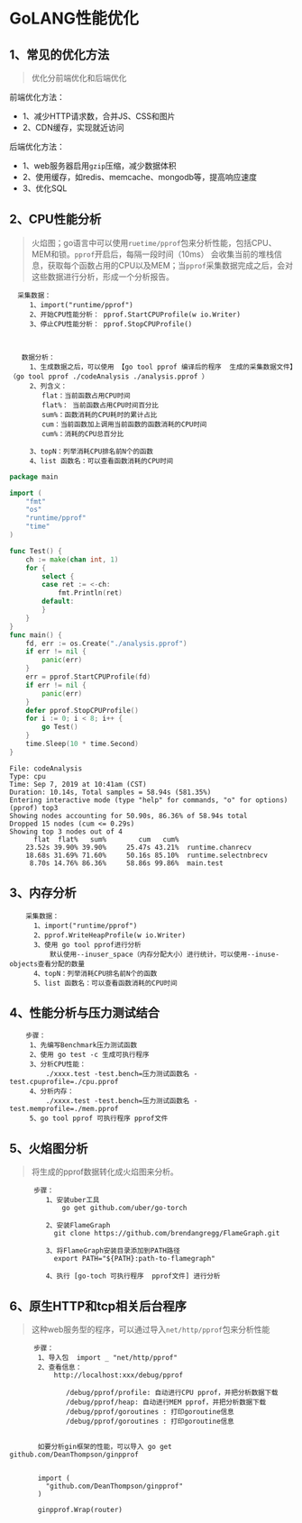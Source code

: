 # GoLANG性能优化

## 1、常见的优化方法
> 优化分前端优化和后端优化


前端优化方法：
- 1、减少HTTP请求数，合并JS、CSS和图片
- 2、CDN缓存，实现就近访问


后端优化方法：

- 1、web服务器启用`gzip`压缩，减少数据体积
- 2、使用缓存，如redis、memcache、mongodb等，提高响应速度
- 3、优化SQL


## 2、CPU性能分析
> 火焰图；go语言中可以使用`ruetime/pprof`包来分析性能，包括CPU、MEM和锁。`pprof`开启后，每隔一段时间（10ms）
会收集当前的堆栈信息，获取每个函数占用的CPU以及MEM；当`pprof`采集数据完成之后，会对这些数据进行分析，形成一个分析报告。


      采集数据：
         1、import("runtime/pprof")
         2、开始CPU性能分析： pprof.StartCPUProfile(w io.Writer)
         3、停止CPU性能分析： pprof.StopCPUProfile()
 
 
       
       数据分析：
         1、生成数据之后，可以使用 【go tool pprof 编译后的程序  生成的采集数据文件】（go tool pprof ./codeAnalysis ./analysis.pprof ）
         2、列含义：
            flat：当前函数占用CPU时间
            flat%： 当前函数占用CPU时间百分比
            sum%：函数消耗的CPU耗时的累计占比
            cum：当前函数加上调用当前函数的函数消耗的CPU时间
            cum%：消耗的CPU总百分比
            
         3、topN：列举消耗CPU排名前N个的函数   
         4、list 函数名：可以查看函数消耗的CPU时间
       

```go
package main

import (
	"fmt"
	"os"
	"runtime/pprof"
	"time"
)

func Test() {
	ch := make(chan int, 1)
	for {
		select {
		case ret := <-ch:
			fmt.Println(ret)
		default:
		}
	}
}
func main() {
	fd, err := os.Create("./analysis.pprof")
	if err != nil {
		panic(err)
	}
	err = pprof.StartCPUProfile(fd)
	if err != nil {
		panic(err)
	}
	defer pprof.StopCPUProfile()
	for i := 0; i < 8; i++ {
		go Test()
	}
	time.Sleep(10 * time.Second)
}

```
```
File: codeAnalysis
Type: cpu
Time: Sep 7, 2019 at 10:41am (CST)
Duration: 10.14s, Total samples = 58.94s (581.35%)
Entering interactive mode (type "help" for commands, "o" for options)
(pprof) top3
Showing nodes accounting for 50.90s, 86.36% of 58.94s total
Dropped 15 nodes (cum <= 0.29s)
Showing top 3 nodes out of 4
      flat  flat%   sum%        cum   cum%
    23.52s 39.90% 39.90%     25.47s 43.21%  runtime.chanrecv
    18.68s 31.69% 71.60%     50.16s 85.10%  runtime.selectnbrecv
     8.70s 14.76% 86.36%     58.86s 99.86%  main.test
```   
 
 ## 3、内存分析
 
        
        采集数据：
          1、import("runtime/pprof")
          2、pprof.WriteHeapProfile(w io.Writer)
          3、使用 go tool pprof进行分析
              默认使用--inuser_space（内存分配大小）进行统计，可以使用--inuse-objects查看分配的数量
          4、topN：列举消耗CPU排名前N个的函数   
          5、list 函数名：可以查看函数消耗的CPU时间
                     
 
 
 ## 4、性能分析与压力测试结合
 
 
        步骤：
         1、先编写Benchmark压力测试函数
         2、使用 go test -c 生成可执行程序
         3、分析CPU性能：
             ./xxxx.test -test.bench=压力测试函数名 -test.cpuprofile=./cpu.pprof
         4、分析内存：
             ./xxxx.test -test.bench=压力测试函数名 -test.memprofile=./mem.pprof
         5、go tool pprof 可执行程序 pprof文件
      

## 5、火焰图分析
> 将生成的pprof数据转化成火焰图来分析。

          步骤：
             1、安装uber工具
                 go get github.com/uber/go-torch
                 
             2、安装FlameGraph 
               git clone https://github.com/brendangregg/FlameGraph.git
                
             3、将FlameGraph安装目录添加到PATH路径
               export PATH="${PATH}:path-to-flamegraph"
               
             4、执行 [go-toch 可执行程序  pprof文件] 进行分析    
                
## 6、原生HTTP和tcp相关后台程序
> 这种web服务型的程序，可以通过导入`net/http/pprof`包来分析性能

          步骤：
           1、导入包  import _ "net/http/pprof"
           2、查看信息：
               http://localhost:xxx/debug/pprof   
               
                  /debug/pprof/profile: 自动进行CPU pprof，并把分析数据下载
                  /debug/pprof/heap: 自动进行MEM pprof，并把分析数据下载
                  /debug/pprof/goroutines : 打印goroutine信息
                  /debug/pprof/goroutines : 打印goroutine信息
                  

           如要分析gin框架的性能，可以导入 go get github.com/DeanThompson/ginpprof    
           
           
           import (
             "github.com/DeanThompson/ginpprof"
           )                         
          
           ginpprof.Wrap(router)